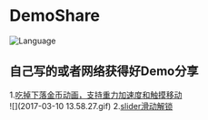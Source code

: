 # DemoShare
![Language](https://img.shields.io/badge/language-objc-orange.svg)   
## 自己写的或者网络获得好Demo分享 
1.[吃掉下落金币动画，支持重力加速度和触摸移动](/金币动画测试+加速计)  
![](2017-03-10 13.58.27.gif) 
2.[slider滑动解锁](/slider滑动解锁测试)  



